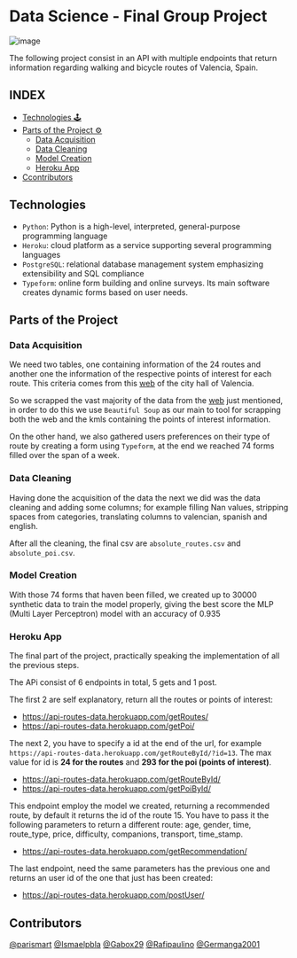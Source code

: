# Data Science - Final Group Project

![image](https://web-static.wrike.com/blog/content/uploads/2019/05/API-Wrike-.jpg?av=8d387ac3ad145fbd322ff0d641cd1124)

The following project consist in an API with multiple endpoints that return information regarding walking and bicycle routes of Valencia, Spain.

## INDEX

- [Technologies 🕹](#technologies)
- [Parts of the Project ⚙](#parts-of-the-project)
	- [Data Acquisition](#data-acquisition)
	- [Data Cleaning](#data-cleaning)
	- [Model Creation](#model-creation)
	- [Heroku App](#heroku-app)
- [Ccontributors](#contributors)

## Technologies

- `Python`: Python is a high-level, interpreted, general-purpose programming language
- `Heroku`: cloud platform as a service supporting several programming languages
- `PostgreSQL`:  relational database management system emphasizing extensibility and SQL compliance
- `Typeform`: online form building and online surveys. Its main software creates dynamic forms based on user needs.

## Parts of the Project

### Data Acquisition

We need two tables, one containing information of the 24 routes and another one the information of the respective points of interest for each route. This criteria comes from this [web](https://cultural.valencia.es/es/rutas/) of the city hall of Valencia.

So we scrapped the vast majority of the data from the [web](https://cultural.valencia.es/es/rutas/) just mentioned, in order to do this we use ```Beautiful Soup``` as our main to tool for scrapping both the web and the kmls containing the points of interest information.

On the other hand, we also gathered users preferences on their type of route by creating a form using `Typeform`, at the end we reached 74 forms filled over the span of a week.

### Data Cleaning

Having done the acquisition of the data the next we did was the data cleaning and adding some columns; for example filling Nan values, stripping spaces from categories, translating columns to valencian, spanish and english.

After all the cleaning, the final csv are `absolute_routes.csv` and `absolute_poi.csv`.

### Model Creation

With those 74 forms that haven been filled, we created up to 30000 synthetic data to train the model properly, giving the best score the MLP (Multi Layer Perceptron) model with an accuracy of 0.935

### Heroku App

The final part of the project, practically speaking the implementation of all the previous steps.

The APi consist of 6 endpoints in total, 5 gets and 1 post.

The first 2 are self explanatory, return all the routes or points of interest: 
- https://api-routes-data.herokuapp.com/getRoutes/
- https://api-routes-data.herokuapp.com/getPoi/

The next 2, you have to specify a id at the end of the url, for example `https://api-routes-data.herokuapp.com/getRouteById/?id=13`. The max value for id is **24 for the routes** and **293 for the poi (points of interest)**.
- https://api-routes-data.herokuapp.com/getRouteById/
- https://api-routes-data.herokuapp.com/getPoiById/

This endpoint employ the model we created, returning a recommended route, by default it returns the id of the route 15. You have to pass it the following parameters to return a different route:  age, gender, time, route_type, price, difficulty, companions, transport, time_stamp.

- https://api-routes-data.herokuapp.com/getRecommendation/

The last endpoint, need the same parameters has the previous one and returns an user id of the one that just has been created:
- https://api-routes-data.herokuapp.com/postUser/

## Contributors

[@parismart](https://github.com/parismart)
[@Ismaelpbla](https://github.com/Ismaelpbla)
[@Gabox29](https://github.com/Gabox29)
[@Rafipaulino](https://github.com/Rafipaulino)
[@Germanga2001](https://github.com/Germanga2001)



